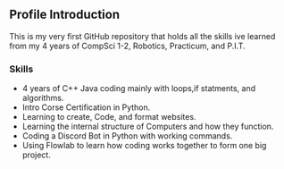 ## Profile Introduction

This is my very first GitHub repository that holds all the skills
ive learned from my 4 years of CompSci 1-2, Robotics, Practicum, and P.I.T.



### Skills
* 4 years of C++ Java coding mainly with loops,if statments, and algorithms.
* Intro Corse Certification in Python.
* Learning to create, Code, and format websites.
* Learning the internal structure of Computers and how they function.
* Coding a Discord Bot in Python with working commands.
* Using Flowlab to learn how coding works together to form one big project.
